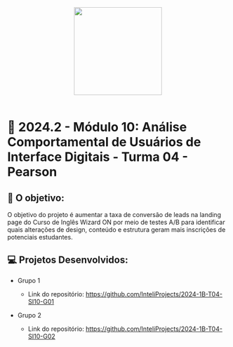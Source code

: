 <div align="center">

<img src="https://github.com/user-attachments/assets/48a50736-eaab-4f32-a529-5ddcbe60f8ae" width="200"/>

</div>

<br>

# 🙋 2024.2 - Módulo 10: Análise Comportamental de Usuários de Interface Digitais - Turma 04 - Pearson


## 🎯 O objetivo:
O objetivo do projeto é aumentar a taxa de conversão de leads na landing page do Curso de Inglês Wizard ON por meio de testes A/B para identificar quais alterações de design, conteúdo e estrutura geram mais inscrições de potenciais estudantes.

## 💻 Projetos Desenvolvidos: 

- Grupo 1 
  - Link do repositório: https://github.com/InteliProjects/2024-1B-T04-SI10-G01

- Grupo 2 
  - Link do repositório: https://github.com/InteliProjects/2024-1B-T04-SI10-G02

